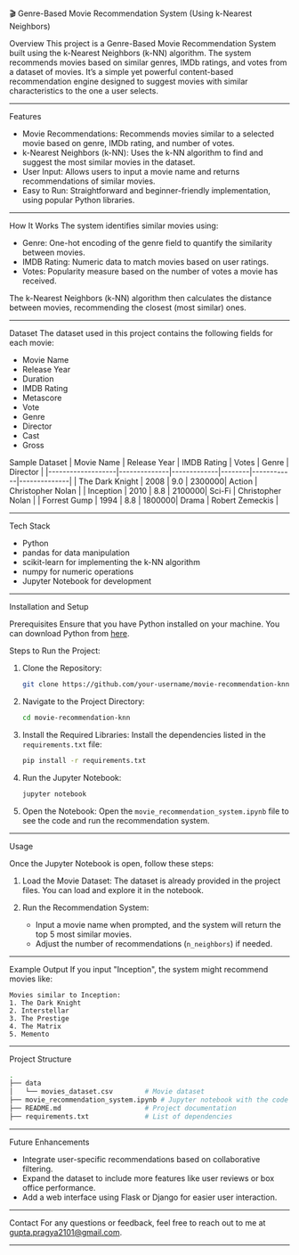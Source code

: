 🎬 Genre-Based Movie Recommendation System (Using k-Nearest Neighbors)

Overview
This project is a Genre-Based Movie Recommendation System built using the k-Nearest Neighbors (k-NN) algorithm. The system recommends movies based on similar genres, IMDb ratings, and votes from a dataset of movies. It’s a simple yet powerful content-based recommendation engine designed to suggest movies with similar characteristics to the one a user selects.

---

Features
- Movie Recommendations: Recommends movies similar to a selected movie based on genre, IMDb rating, and number of votes.
- k-Nearest Neighbors (k-NN): Uses the k-NN algorithm to find and suggest the most similar movies in the dataset.
- User Input: Allows users to input a movie name and returns recommendations of similar movies.
- Easy to Run: Straightforward and beginner-friendly implementation, using popular Python libraries.

---

How It Works
The system identifies similar movies using:
- Genre: One-hot encoding of the genre field to quantify the similarity between movies.
- IMDB Rating: Numeric data to match movies based on user ratings.
- Votes: Popularity measure based on the number of votes a movie has received.

The k-Nearest Neighbors (k-NN) algorithm then calculates the distance between movies, recommending the closest (most similar) ones.

---

Dataset
The dataset used in this project contains the following fields for each movie:
- Movie Name
- Release Year
- Duration
- IMDB Rating
- Metascore
- Vote
- Genre
- Director
- Cast
- Gross

Sample Dataset
| Movie Name        | Release Year | IMDB Rating | Votes  | Genre      | Director     |
|-------------------|--------------|-------------|--------|------------|--------------|
| The Dark Knight   | 2008         | 9.0         | 2300000| Action     | Christopher Nolan |
| Inception         | 2010         | 8.8         | 2100000| Sci-Fi     | Christopher Nolan |
| Forrest Gump      | 1994         | 8.8         | 1800000| Drama      | Robert Zemeckis |

---

Tech Stack
- Python
- pandas for data manipulation
- scikit-learn for implementing the k-NN algorithm
- numpy for numeric operations
- Jupyter Notebook for development

---

Installation and Setup

Prerequisites
Ensure that you have Python installed on your machine. You can download Python from [here](https://www.python.org/downloads/).

Steps to Run the Project:
1. Clone the Repository:
   ```bash
   git clone https://github.com/your-username/movie-recommendation-knn.git
   ```
   
2. Navigate to the Project Directory:
   ```bash
   cd movie-recommendation-knn
   ```

3. Install the Required Libraries:
   Install the dependencies listed in the `requirements.txt` file:
   ```bash
   pip install -r requirements.txt
   ```

4. Run the Jupyter Notebook:
   ```bash
   jupyter notebook
   ```

5. Open the Notebook:
   Open the `movie_recommendation_system.ipynb` file to see the code and run the recommendation system.

---

Usage

Once the Jupyter Notebook is open, follow these steps:

1. Load the Movie Dataset:
   The dataset is already provided in the project files. You can load and explore it in the notebook.

2. Run the Recommendation System:
   - Input a movie name when prompted, and the system will return the top 5 most similar movies.
   - Adjust the number of recommendations (`n_neighbors`) if needed.

---

Example Output
If you input "Inception", the system might recommend movies like:
```
Movies similar to Inception:
1. The Dark Knight
2. Interstellar
3. The Prestige
4. The Matrix
5. Memento
```

---

Project Structure
```bash
.
├── data
│   └── movies_dataset.csv        # Movie dataset
├── movie_recommendation_system.ipynb # Jupyter notebook with the code
├── README.md                     # Project documentation
├── requirements.txt              # List of dependencies
```

---

Future Enhancements
- Integrate user-specific recommendations based on collaborative filtering.
- Expand the dataset to include more features like user reviews or box office performance.
- Add a web interface using Flask or Django for easier user interaction.

---

Contact
For any questions or feedback, feel free to reach out to me at [gupta.pragya2101@gmail.com](mailto:gupta.pragya2101@gmail.com).

---
